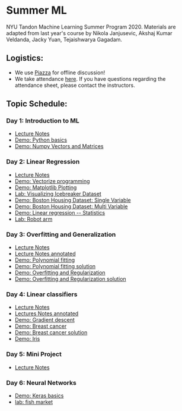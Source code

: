 # Summer ML
NYU Tandon Machine Learning Summer Program 2020. Materials are adapted from last year's course by Nikola Janjusevic, Akshaj Kumar Veldanda, Jacky Yuan, Tejaishwarya Gagadam.

## Logistics:
- We use [Piazza](https://piazza.com/nyu/other/ml101) for offline discussion!
- We take attendance [here](https://drive.google.com/file/d/1LPcvUr3758Wxgro-EszJxSvAHTzcxs-W/view?usp=sharing). If you have questions regarding the attendance sheet, please contact the instructors.

## Topic Schedule:
### Day 1: Introduction to ML
- [Lecture Notes](https://github.com/BolunDai0216/nyuMLSummerSchool/blob/master/day01/lecture01_Introduction_to_Machine_Learning.pdf)
- [Demo: Python basics](https://github.com/BolunDai0216/nyuMLSummerSchool/blob/master/day01/demo_python_basics.ipynb)
- [Demo: Numpy Vectors and Matrices](https://github.com/BolunDai0216/nyuMLSummerSchool/blob/master/day01/demo_vectors_matrices.ipynb)

### Day 2: Linear Regression
- [Lecture Notes](https://github.com/BolunDai0216/nyuMLSummerSchool/blob/master/day02/lecture02_Linear_Regression.pdf)
- [Demo: Vectorize programming](https://github.com/BolunDai0216/nyuMLSummerSchool/blob/master/day02/vectorize_programming.ipynb)
- [Demo: Matplotlib Plotting](https://github.com/BolunDai0216/nyuMLSummerSchool/blob/master/day02/demo_plot.ipynb)
- [Lab: Visualizing Icebreaker Dataset](https://github.com/BolunDai0216/nyuMLSummerSchool/blob/master/day02/lab_icebreaker.ipynb)
- [Demo: Boston Housing Dataset: Single Variable](https://github.com/BolunDai0216/nyuMLSummerSchool/blob/master/day02/demo_boston_housing_one_variable.ipynb)
- [Demo: Boston Housing Dataset: Multi Variable](https://github.com/BolunDai0216/nyuMLSummerSchool/blob/master/day02/demo_multilinear.ipynb)
- [Demo: Linear regression -- Statistics](https://github.com/BolunDai0216/nyuMLSummerSchool/blob/master/day02/linear_regression_statistics_verification.ipynb)
- [Lab: Robot arm](https://github.com/BolunDai0216/nyuMLSummerSchool/blob/master/day02/lab_robot_arm.ipynb)

### Day 3: Overfitting and Generalization
- [Lecture Notes](https://github.com/BolunDai0216/nyuMLSummerSchool/blob/master/day03/lecture03_Overfitting_Generalization.pdf)
- [Lecture Notes annotated](https://github.com/BolunDai0216/nyuMLSummerSchool/blob/master/day03/lecture03_Overfitting_Generalization_annotated.pdf)
- [Demo: Polynomial fitting](https://github.com/BolunDai0216/nyuMLSummerSchool/blob/master/day03/demo_fit_polynomial.ipynb)
- [Demo: Polynomial fitting solution](https://github.com/BolunDai0216/nyuMLSummerSchool/blob/master/day03/demo_fit_polynomial_solution.ipynb)
- [Demo: Overfitting and Regularization](https://github.com/BolunDai0216/nyuMLSummerSchool/blob/master/day03/demo_overfitting_regularization.ipynb)
- [Demo: Overfitting and Regularization solution](https://github.com/BolunDai0216/nyuMLSummerSchool/blob/master/day03/demo_overfitting_regularization_solution.ipynb)

### Day 4: Linear classifiers
- [Lecture Notes](https://github.com/BolunDai0216/nyuMLSummerSchool/blob/master/day04/lecture04_Linear_Classifiers.pdf)
- [Lectures Notes annotated](https://github.com/BolunDai0216/nyuMLSummerSchool/blob/master/day04/lecture04_Linear_Classifiers_annotated.pdf)
- [Demo: Gradient descent](https://github.com/BolunDai0216/nyuMLSummerSchool/blob/master/day03/demo_gd_linreg.ipynb)
- [Demo: Breast cancer](https://github.com/BolunDai0216/nyuMLSummerSchool/blob/master/day04/Breast_Cancer_Demo.ipynb)
- [Demo: Breast cancer solution](https://github.com/BolunDai0216/nyuMLSummerSchool/blob/master/day04/Breast_Cancer_Demo_solution.ipynb)
- [Demo: Iris](https://github.com/BolunDai0216/nyuMLSummerSchool/blob/master/day04/demo_iris.ipynb) 

### Day 5: Mini Project
- [Lecture Notes](https://github.com/BolunDai0216/nyuMLSummerSchool/blob/master/day05/lecture05_Mini_Project.pdf)

### Day 6: Neural Networks
- [Demo: Keras basics](https://github.com/BolunDai0216/nyuMLSummerSchool/blob/master/day06/demo_tf_keras_basics.ipynb)
- [lab: fish market](https://github.com/BolunDai0216/nyuMLSummerSchool/blob/master/day06/lab_mlp_fish_market_keras.ipynb)

